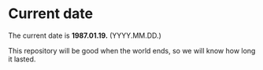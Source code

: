 # Current date

The current date is **1987.01.19.** (YYYY.MM.DD.)

This repository will be good when the world ends, so we will know how long it lasted.